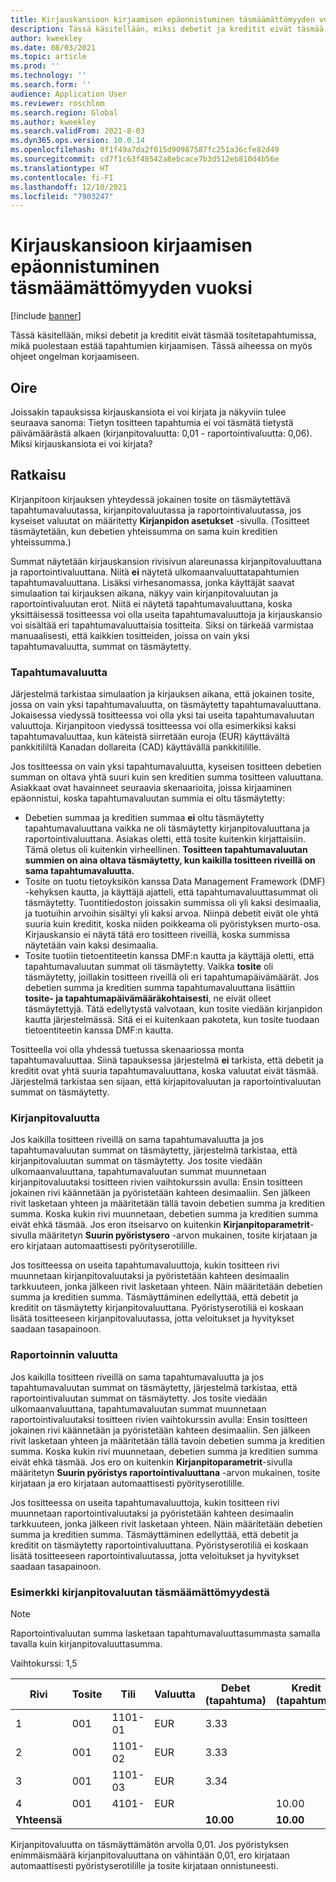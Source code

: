 ```yaml
---
title: Kirjauskansioon kirjaamisen epäonnistuminen täsmäämättömyyden vuoksi
description: Tässä käsitellään, miksi debetit ja kreditit eivät täsmää tositetapahtumissa, mikä puolestaan estää tapahtumien kirjaamisen. Tässä aiheessa on myös ohjeet ongelman korjaamiseen.
author: kweekley
ms.date: 08/03/2021
ms.topic: article
ms.prod: ''
ms.technology: ''
ms.search.form: ''
audience: Application User
ms.reviewer: roschlom
ms.search.region: Global
ms.author: kweekley
ms.search.validFrom: 2021-8-03
ms.dyn365.ops.version: 10.0.14
ms.openlocfilehash: 0f1f49a7da2f015d90987587fc251a36cfe82d49
ms.sourcegitcommit: cd7f1c63f48542a8ebcace7b3d512eb810d4b56e
ms.translationtype: HT
ms.contentlocale: fi-FI
ms.lasthandoff: 12/10/2021
ms.locfileid: "7903247"
---
```

# <a name="journal-posting-failure-because-of-imbalance"></a>Kirjauskansioon kirjaamisen epäonnistuminen täsmäämättömyyden vuoksi

[!include [banner](../includes/banner.md)]

Tässä käsitellään, miksi debetit ja kreditit eivät täsmää tositetapahtumissa, mikä puolestaan estää tapahtumien kirjaamisen. Tässä aiheessa on myös ohjeet ongelman korjaamiseen.

## <a name="symptom"></a>Oire

Joissakin tapauksissa kirjauskansiota ei voi kirjata ja näkyviin tulee seuraava sanoma: Tietyn tositteen tapahtumia ei voi täsmätä tietystä päivämäärästä alkaen (kirjanpitovaluutta: 0,01 - raportointivaluutta: 0,06). Miksi kirjauskansiota ei voi kirjata?

## <a name="resolution"></a>Ratkaisu

Kirjanpitoon kirjauksen yhteydessä jokainen tosite on täsmäytettävä tapahtumavaluutassa, kirjanpitovaluutassa ja raportointivaluutassa, jos kyseiset valuutat on määritetty **Kirjanpidon asetukset** -sivulla. (Tositteet täsmäytetään, kun debetien yhteissumma on sama kuin kreditien yhteissumma.)

Summat näytetään kirjauskansion rivisivun alareunassa kirjanpitovaluuttana ja raportointivaluuttana. Niitä **ei** näytetä ulkomaanvaluuttatapahtumien tapahtumavaluuttana. Lisäksi virhesanomassa, jonka käyttäjät saavat simulaation tai kirjauksen aikana, näkyy vain kirjanpitovaluutan ja raportointivaluutan erot. Niitä ei näytetä tapahtumavaluuttana, koska yksittäisessä tositteessa voi olla useita tapahtumavaluuttoja ja kirjauskansio voi sisältää eri tapahtumavaluuttaisia tositteita. Siksi on tärkeää varmistaa manuaalisesti, että kaikkien tositteiden, joissa on vain yksi tapahtumavaluutta, summat on täsmäytetty.

### <a name="transaction-currency"></a>Tapahtumavaluutta

Järjestelmä tarkistaa simulaation ja kirjauksen aikana, että jokainen tosite, jossa on vain yksi tapahtumavaluutta, on täsmäytetty tapahtumavaluuttana. Jokaisessa viedyssä tositteessa voi olla yksi tai useita tapahtumavaluutan valuuttoja. Kirjanpitoon viedyssä tositteessa voi olla esimerkiksi kaksi tapahtumavaluuttaa, kun käteistä siirretään euroja (EUR) käyttävältä pankkitililtä Kanadan dollareita (CAD) käyttävällä pankkitilille.

Jos tositteessa on vain yksi tapahtumavaluutta, kyseisen tositteen debetien summan on oltava yhtä suuri kuin sen kreditien summa tositteen valuuttana. Asiakkaat ovat havainneet seuraavia skenaarioita, joissa kirjaaminen epäonnistui, koska tapahtumavaluutan summia ei oltu täsmäytetty:

- Debetien summaa ja kreditien summaa **ei** oltu täsmäytetty tapahtumavaluuttana vaikka ne oli täsmäytetty kirjanpitovaluuttana ja raportointivaluuttana. Asiakas oletti, että tosite kuitenkin kirjattaisiin. Tämä oletus oli kuitenkin virheellinen. **Tositteen tapahtumavaluutan summien on aina oltava täsmäytetty, kun kaikilla tositteen riveillä on sama tapahtumavaluutta.**
- Tosite on tuotu tietoyksikön kanssa Data Management Framework (DMF) -kehyksen kautta, ja käyttäjä ajatteli, että tapahtumavaluuttasummat oli täsmäytetty. Tuontitiedoston joissakin summissa oli yli kaksi desimaalia, ja tuotuihin arvoihin sisältyi yli kaksi arvoa. Niinpä debetit eivät ole yhtä suuria kuin kreditit, koska niiden poikkeama oli pyöristyksen murto-osa. Kirjauskansio ei näytä tätä ero tositteen riveillä, koska summissa näytetään vain kaksi desimaalia.
- Tosite tuotiin tietoentiteetin kanssa DMF:n kautta ja käyttäjä oletti, että tapahtumavaluutan summat oli täsmäytetty. Vaikka **tosite** oli täsmäytetty, joillakin tositteen riveillä oli eri tapahtumapäivämäärät. Jos debetien summa ja kreditien summa tapahtumavaluuttana lisättiin **tosite- ja tapahtumapäivämääräkohtaisesti**, ne eivät olleet täsmäytettyjä. Tätä edellytystä valvotaan, kun tosite viedään kirjanpidon kautta järjestelmässä. Sitä ei ei kuitenkaan pakoteta, kun tosite tuodaan tietoentiteetin kanssa DMF:n kautta.

Tositteella voi olla yhdessä tuetussa skenaariossa monta tapahtumavaluuttaa. Siinä tapauksessa järjestelmä **ei** tarkista, että debetit ja kreditit ovat yhtä suuria tapahtumavaluuttana, koska valuutat eivät täsmää. Järjestelmä tarkistaa sen sijaan, että kirjapitovaluutan ja raportointivaluutan summat on täsmäytetty.

### <a name="accounting-currency"></a>Kirjanpitovaluutta

Jos kaikilla tositteen riveillä on sama tapahtumavaluutta ja jos tapahtumavaluutan summat on täsmäytetty, järjestelmä tarkistaa, että kirjanpitovaluutan summat on täsmäytetty. Jos tosite viedään ulkomaanvaluuttana, tapahtumavaluutan summat muunnetaan kirjanpitovaluutaksi tositteen rivien vaihtokurssin avulla: Ensin tositteen jokainen rivi käännetään ja pyöristetään kahteen desimaaliin. Sen jälkeen rivit lasketaan yhteen ja määritetään tällä tavoin debetien summa ja kreditien summa. Koska kukin rivi muunnetaan, debetien summa ja kreditien summa eivät ehkä täsmää. Jos eron itseisarvo on kuitenkin **Kirjanpitoparametrit**-sivulla määritetyn **Suurin pyöristysero** -arvon mukainen, tosite kirjataan ja ero kirjataan automaattisesti pyörityserotilille.

Jos tositteessa on useita tapahtumavaluuttoja, kukin tositteen rivi muunnetaan kirjanpitovaluutaksi ja pyöristetään kahteen desimaalin tarkkuuteen, jonka jälkeen rivit lasketaan yhteen. Näin määritetään debetien summa ja kreditien summa. Täsmäyttäminen edellyttää, että debetit ja kreditit on täsmäytetty kirjanpitovaluuttana.  Pyöristyserotiliä ei koskaan lisätä tositteeseen kirjanpitovaluutassa, jotta veloitukset ja hyvitykset saadaan tasapainoon. 

### <a name="reporting-currency"></a>Raportoinnin valuutta

Jos kaikilla tositteen riveillä on sama tapahtumavaluutta ja jos tapahtumavaluutan summat on täsmäytetty, järjestelmä tarkistaa, että raportointivaluutan summat on täsmäytetty. Jos tosite viedään ulkomaanvaluuttana, tapahtumavaluutan summat muunnetaan raportointivaluutaksi tositteen rivien vaihtokurssin avulla: Ensin tositteen jokainen rivi käännetään ja pyöristetään kahteen desimaaliin. Sen jälkeen rivit lasketaan yhteen ja määritetään tällä tavoin debetien summa ja kreditien summa. Koska kukin rivi muunnetaan, debetien summa ja kreditien summa eivät ehkä täsmää. Jos ero on kuitenkin **Kirjanpitoparametrit**-sivulla määritetyn **Suurin pyöristys raportointivaluuttana** -arvon mukainen, tosite kirjataan ja ero kirjataan automaattisesti pyörityserotilille.

Jos tositteessa on useita tapahtumavaluuttoja, kukin tositteen rivi muunnetaan raportointivaluutaksi ja pyöristetään kahteen desimaalin tarkkuuteen, jonka jälkeen rivit lasketaan yhteen. Näin määritetään debetien summa ja kreditien summa. Täsmäyttäminen edellyttää, että debetit ja kreditit on täsmäytetty raportointivaluuttana.  Pyöristyserotiliä ei koskaan lisätä tositteeseen raportointivaluutassa, jotta veloitukset ja hyvitykset saadaan tasapainoon.

### <a name="example-for-an-accounting-currency-imbalance"></a>Esimerkki kirjanpitovaluutan täsmäämättömyydestä

> [!NOTE]
> Raportointivaluutan summa lasketaan tapahtumavaluuttasummasta samalla tavalla kuin kirjanpitovaluuttasumma.

Vaihtokurssi: 1,5

| Rivi | Tosite | Tili | Valuutta | Debet (tapahtuma) | Kredit (tapahtuma) | Debet (kirjanpito) | Kredit (kirjanpito) |
|---|---|---|---|---|---|---|---|
| 1 | 001 | 1101-01 | EUR | 3.33 | | 5,00 (4,995) | |
| 2 | 001 | 1101-02 | EUR | 3.33 | | 5,00 (4,995) | |
| 3 | 001 | 1101-03 | EUR | 3.34 | | 5.01 | |
| 4 | 001 | 4101- | EUR | | 10.00 | | 15.00 |
| **Yhteensä** | | | | **10.00** | **10.00** | **15.01** | **15.00** |

Kirjanpitovaluutta on täsmäyttämätön arvolla 0,01. Jos pyöristyksen enimmäismäärä kirjanpitovaluuttana on vähintään 0,01, ero kirjataan automaattisesti pyöristyserotilille ja tosite kirjataan onnistuneesti.
